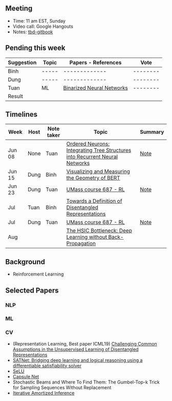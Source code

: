 ## Meeting
- Time: 11 am EST, Sunday
- Video call: Google Hangouts 
- Notes: [tbd-gitbook](https://app.gitbook.com/@colearning/s/paper-reading/)

## Pending this week
| Suggestion| Topic | Papers - References | Vote |
| --------| ----- | ------------- | --------|
| Binh | ----- | ------------- | --------|
| Dung| ----- | ------------- | --------|
| Tuan| ML | [Binarized Neural Networks](https://arxiv.org/abs/1602.02830) | --------|
|Result||

## Timelines

| Week  | Host | Note taker|Topic|Summary |
| ------------- | ------------- | ------| --------| -------|
| Jun 08 | None | Tuan |[Ordered Neurons: Integrating Tree Structures into Recurrent Neural Networks](https://arxiv.org/abs/1810.09536)|[Note](https://app.gitbook.com/invite/colearning?invite=-Lh9mS1_zDBdm5slgjyi)|
| Jun 15 | Dung | Binh |[Visualizing and Measuring the Geometry of BERT](https://arxiv.org/abs/1906.02715?fbclid=IwAR1LbznUf25m24JNf1VQoF1SVWhbEMG7zqGvVHHGbXOeMBYTwohgTygcUOM)||
| Jun 23 | Dung | Tuan |[UMass course 687 - RL](https://people.cs.umass.edu/~pthomas/courses/CMPSCI_687_Fall2018/687_F18_main.pdf)|[Note](https://app.gitbook.com/@colearning/s/paper-reading/background/reinforcement-learning)|
| Jul |Tuan|Binh|[Towards a Definition of Disentangled Representations](https://arxiv.org/abs/1812.02230)||
| Jul | Dung | Tuan |[UMass course 687 - RL](https://people.cs.umass.edu/~pthomas/courses/CMPSCI_687_Fall2018/687_F18_main.pdf)|[Note](https://app.gitbook.com/@colearning/s/paper-reading/background/reinforcement-learning)|
|Aug |||[The HSIC Bottleneck: Deep Learning without Back-Propagation](https://arxiv.org/abs/1908.01580)||


## Background
* Reinforcement Learning

## Selected Papers
### NLP
### ML
### CV
* (Representation Learning, Best paper ICML19) [Challenging Common Assumptions in the Unsupervised Learning of Disentangled Representations](https://arxiv.org/abs/1811.12359)
* [SATNet: Bridging deep learning and logical reasoning using a differentiable satisfiability solver](https://arxiv.org/pdf/1905.12149.pdf)
* [SeLU](https://arxiv.org/abs/1706.02515)
* [Capsule Net](https://arxiv.org/abs/1710.09829)
* Stochastic Beams and Where To Find Them: The Gumbel-Top-k Trick for Sampling Sequences Without Replacement
* [Iterative Amortized Inference](https://arxiv.org/abs/1807.09356)
